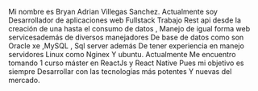 Mi nombre es  Bryan Adrian Villegas Sanchez.
Actualmente soy Desarrollador de aplicaciones web Fullstack
Trabajo Rest api desde la creación de una hasta el consumo de datos
, Manejo de igual forma web servicesademás de diversos manejadores
De base de datos como son Oracle xe ,MySQL , Sql server además
De tener experiencia en manejo servidores Linux como Nginex 
Y ubuntu.
Actualmente Me encuentro tomando 1 curso máster en ReactJs y React Native
Pues mi objetivo es siempre Desarrollar con las tecnologías más potentes
Y nuevas del mercado.
